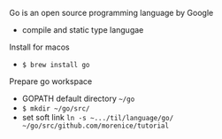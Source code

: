 Go is an open source programming language by Google
 - compile and static type langugae

Install for macos
 - ```$ brew install go```

Prepare go workspace
 - GOPATH default directory ```~/go```
 - ```$ mkdir ~/go/src/```
 - set soft link ```ln -s ~.../til/language/go/ ~/go/src/github.com/morenice/tutorial```


